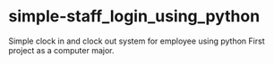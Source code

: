# simple-staff_login_using_python
Simple clock in and clock out system for employee using python
First project as a computer major.
